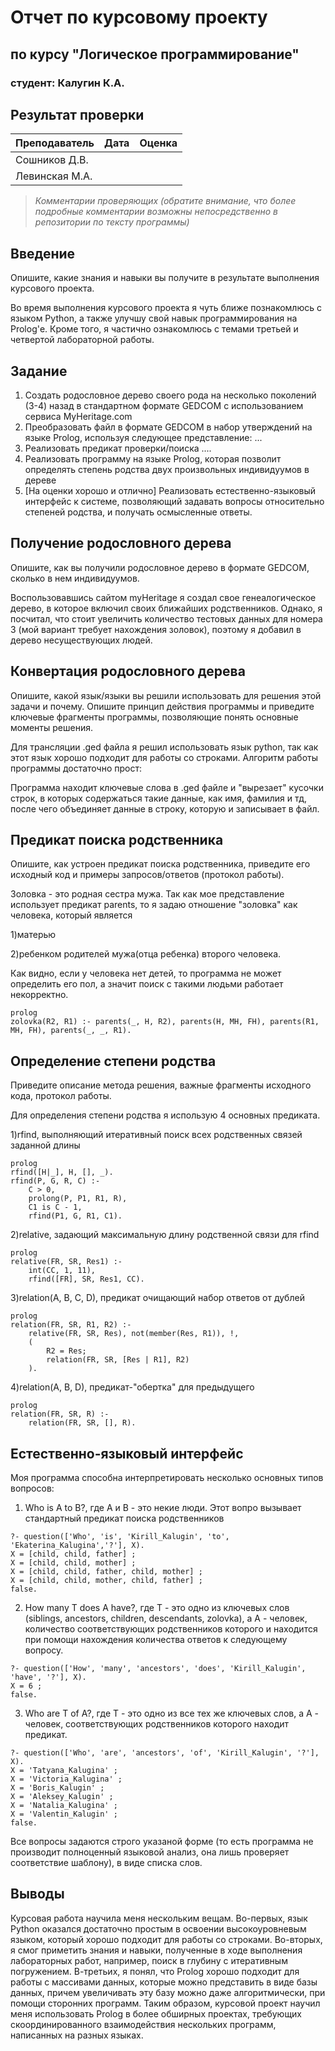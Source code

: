 # Отчет по курсовому проекту
## по курсу "Логическое программирование"

### студент: Калугин К.А.

## Результат проверки

| Преподаватель     | Дата         |  Оценка       |
|-------------------|--------------|---------------|
| Сошников Д.В. |              |               |
| Левинская М.А.|              |               |

> *Комментарии проверяющих (обратите внимание, что более подробные комментарии возможны непосредственно в репозитории по тексту программы)*

## Введение

Опишите, какие знания и навыки вы получите в результате выполнения курсового проекта.

Во время выполнения курсового проекта я чуть ближе познакомлюсь с языком Python, а также улучшу свой навык программирования на Prolog'е. Кроме того, я частично ознакомлюсь с темами третьей и четвертой лабораторной работы.

## Задание

 1. Создать родословное дерево своего рода на несколько поколений (3-4) назад в стандартном формате GEDCOM с использованием сервиса MyHeritage.com 
 2. Преобразовать файл в формате GEDCOM в набор утверждений на языке Prolog, используя следующее представление: ...
 3. Реализовать предикат проверки/поиска .... 
 4. Реализовать программу на языке Prolog, которая позволит определять степень родства двух произвольных индивидуумов в дереве
 5. [На оценки хорошо и отлично] Реализовать естественно-языковый интерфейс к системе, позволяющий задавать вопросы относительно степеней родства, и получать осмысленные ответы. 

## Получение родословного дерева

Опишите, как вы получили родословное дерево в формате GEDCOM, сколько в нем индивидуумов.

Воспользовавшись сайтом myHeritage я создал свое генеалогическое дерево, в которое включил своих ближайших родственников. Однако, я посчитал, что стоит увеличить количество тестовых данных для номера 3 (мой вариант требует нахождения золовок), поэтому я добавил в дерево несуществующих людей.

## Конвертация родословного дерева

Опишите, какой язык/языки вы решили использовать для решения этой задачи и почему. Опишите принцип действия программы и приведите ключевые фрагменты 
программы, позволяющие понять основные моменты решения.

Для трансляции .ged файла я решил использовать язык python, так как этот язык хорошо подходит для работы со строками. 
Алгоритм работы программы достаточно прост:

Программа находит ключевые слова в .ged файле и "вырезает" кусочки строк, в которых содержаться такие данные, как имя, фамилия и тд, после чего объединяет данные в строку, которую и записывает в файл.

## Предикат поиска родственника

Опишите, как устроен предикат поиска родственника, приведите его исходный код и примеры запросов/ответов (протокол работы).

Золовка - это родная сестра мужа. Так как мое представление использует предикат parents, то я задаю отношение "золовка" как человека, который является 

1)матерью 

2)ребенком родителей мужа(отца ребенка) второго человека. 

Как видно, если у человека нет детей, то программа не может определить его пол, а значит поиск с такими людьми работает некорректно.

```
prolog
zolovka(R2, R1) :- parents(_, H, R2), parents(H, MH, FH), parents(R1, MH, FH), parents(_, _, R1).
```

## Определение степени родства

Приведите описание метода решения, важные фрагменты исходного кода, протокол работы.

Для определения степени родства я использую 4 основных предиката.

1)rfind, выполняющий итеративный поиск всех родственных связей заданной длины
```
prolog
rfind([H|_], H, [], _).
rfind(P, G, R, C) :-
    C > 0,
    prolong(P, P1, R1, R),
    C1 is C - 1,
    rfind(P1, G, R1, C1).
```

2)relative, задающий максимальную длину родственной связи для rfind
```
prolog
relative(FR, SR, Res1) :- 
    int(CC, 1, 11),
    rfind([FR], SR, Res1, CC).

```

3)relation(A, B, C, D), предикат очищающий набор ответов от дублей
```
prolog
relation(FR, SR, R1, R2) :- 
    relative(FR, SR, Res), not(member(Res, R1)), !,
    (
        R2 = Res;
        relation(FR, SR, [Res | R1], R2)
    ).
```
4)relation(A, B, D), предикат-"обертка" для предыдущего
```
prolog
relation(FR, SR, R) :-
    relation(FR, SR, [], R).
```


## Естественно-языковый интерфейс

Моя программа способна интерпретировать несколько основных типов вопросов:

1. Who is A to B?, где A и B - это некие люди. Этот вопро вызывает стандартный предикат поиска родственников
```
?- question(['Who', 'is', 'Kirill_Kalugin', 'to', 'Ekaterina_Kalugina','?'], X).
X = [child, child, father] ;
X = [child, child, mother] ;
X = [child, child, father, child, mother] ;
X = [child, child, mother, child, father] ;
false.
```

2. How many T does A have?, где Т - это одно из ключевых слов (siblings, ancestors, children, descendants, zolovka), а А - человек, количество соответствующих родственников которого и находится при помощи нахождения количества ответов к следующему вопросу.
```
?- question(['How', 'many', 'ancestors', 'does', 'Kirill_Kalugin', 'have', '?'], X).
X = 6 ;
false.
```

3. Who are T of A?, где Т - это одно из все тех же ключевых слов, а А - человек, соответствующих родственников которого находит предикат.
```
?- question(['Who', 'are', 'ancestors', 'of', 'Kirill_Kalugin', '?'], X).
X = 'Tatyana_Kalugina' ;
X = 'Victoria_Kalugina' ;
X = 'Boris_Kalugin' ;
X = 'Aleksey_Kalugin' ;
X = 'Natalia_Kalugina' ;
X = 'Valentin_Kalugin' ;
false.
```
Все вопросы задаются строго указаной форме (то есть программа не производит полноценный языковой анализ, она лишь проверяет соответствие шаблону), в виде списка слов.

## Выводы
Курсовая работа научила меня нескольким вещам. Во-первых, язык Python оказался достаточно простым в освоении высокоуровневым языком, который хорошо подходит для работы со строками. Во-вторых, я смог приметить знания и навыки, полученные в ходе выполнения лабораторных работ, например, поиск в глубину с итеративным погружением. В-третьих, я понял, что Prolog хорошо подходит для работы с массивами данных, которые можно представить в виде базы данных, причем увеличивать эту базу можно даже алгоритмически, при помощи сторонних программ. Таким образом, курсовой проект научил меня использовать Prolog в более обширных проектах, требующих скоординированного взаимодействия нескольких программ, написанных на разных языках.
